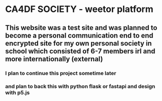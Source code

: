 # CA4DF SOCIETY - weetor platform 
## This website was a test site and was planned to become a personal communication end to end encrypted site for my own personal society in school which consisted of 6-7 members irl and more internationally (external) 
### I plan to continue this project sometime later 
### and plan to back this with python flask or fastapi and design with p5.js
